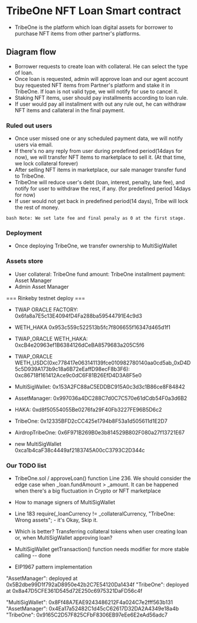 # TribeOne NFT Loan Smart contract

- TribeOne is the platform which loan digital assets for borrower to purchase NFT items from other partner's platforms.

## Diagram flow
- Borrower requests to create loan with collateral. He can select the type of loan.
- Once loan is requested, admin will approve loan and our agent account buy requested NFT items from Partner's platform and stake it in TribeOne.
  If loan is not valid type, we will notify for use to cancel it.
- Staking NFT items, user should pay installments according to loan rule.
- If user would pay all installment with out any rule out, he can withdraw NFT items and callateral in the final payment.

### Ruled out users
- Once user missed one or any scheduled payment data, we will notify users via email.
- If there's no any reply from user during predefined period(14days for now), we will transfer NFT items to marketplace to sell it. (At that time, we lock collateral forever)
- After selling NFT items in marketplace, our sale manager transfer fund to TribeOne.
- TribeOne will reduce user's debt (loan, interest, penalty, late fee), and notify for user to withdraw the rest, if any. (for predefined period 14days for now)
- If user would not get back in predefined period(14 days), Tribe will lock the rest of money.    

``bash
Note: We set late fee and final penaly as 0 at the first stage.
``

### Deployment
- Once deploying TribeOne, we transfer ownership to MultiSigWallet


### Assets store
  - User
    collateral: TribeOne
    fund amount: TribeOne
    installment payment: Asset Manager
  - Admin
    Asset Manager


=== Rinkeby testnet deploy ===
  - TWAP ORACLE FACTORY: 0x6fa8a7E5c13E4094fD4Fa288ba59544791E4c9d3
  - WETH_HAKA 0x953c559c522513b5fc7f806655f16347d465d1f1
  - TWAP_ORACLE WETH_HAKA: 0xcB4e20963ef1B6384126dCeBA8579683a205C5f6
  - TWAP_ORACLE WETH_USDC(0xc778417e063141139fce010982780140aa0cd5ab_0xD4D5c5D939A173b9c18a6B72eEaffD98ecF8b3F6): 0xc86718f161412Ace9c0dC6F81B26EfD4D3A8F5e0

  - MultiSigWallet: 0x153A2FC88aC5EDDBC915A0c3d3c1B86ce8F84842
  - AssetManager: 0x997036a4DC288C7d0C7C570e61dCdb54F0a3d6B2
  - HAKA: 0xd8f50554055Be0276fa29F40Fb3227FE96B5D6c2
  - TribeOne: 0x12335BFD2cCC425e1794b8F53a1d505611d1E2D7
  - AirdropTribeOne: 0x6F971B269B0e3b814529B802F080a27f13721E67

  - new MultiSigWallet 0xca1b4caF38c4449af2183745A00cC3793C2D344c

### Our TODO list
- TribeOne.sol / approveLoan() function Line 236.
  We should consider the edge case when _loan.fundAmount > _amount. It can be happened when there's a big fluctuation in Crypto or NFT marketplace

- How to manage signers of MultiSigWallet

- Line 183
  require(_loanCurrency != _collateralCurrency, "TribeOne: Wrong assets"; - it's Okay, Skip it.

- Which is better?
  Transferring collateral tokens when user creating loan or, when MultiSigWallet approving loan?

- MultiSigWallet
  getTransaction() function needs modifier for more stable calling   -- done

- EIP1967 pattern implementation


"AssetManager": deployed at 0x5B2dbe99D1f792aD8950e42b2C7E54120Da1434f
"TribeOne": deployed at 0x8a47D5CFE361D545d72E250c6975321DaFD56c4f 

"MultiSigWallet": 0x8Ff48A7EAE9243486212F4a024C7e2fff563b131
"AssetManager": 0x4Ea17a52482C1d45cC62617D32DA2A4349e18a4b
"TribeOne": 0x9165C2D57F825CFbF8306EB97eEe6E2eAd56adc7